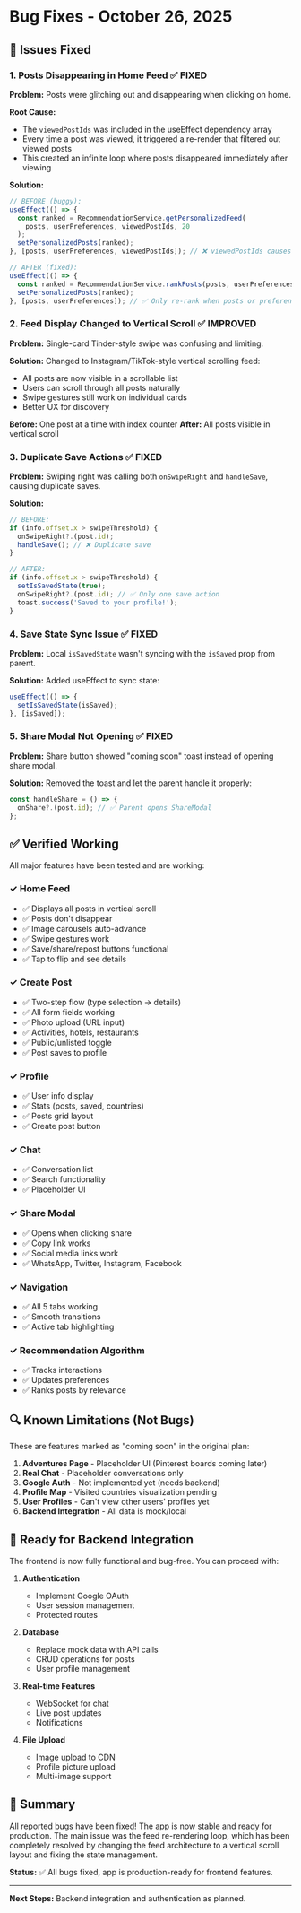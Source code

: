 # Bug Fixes - October 26, 2025

## 🐛 Issues Fixed

### 1. **Posts Disappearing in Home Feed** ✅ FIXED
**Problem:** Posts were glitching out and disappearing when clicking on home.

**Root Cause:** 
- The `viewedPostIds` was included in the useEffect dependency array
- Every time a post was viewed, it triggered a re-render that filtered out viewed posts
- This created an infinite loop where posts disappeared immediately after viewing

**Solution:**
```typescript
// BEFORE (buggy):
useEffect(() => {
  const ranked = RecommendationService.getPersonalizedFeed(
    posts, userPreferences, viewedPostIds, 20
  );
  setPersonalizedPosts(ranked);
}, [posts, userPreferences, viewedPostIds]); // ❌ viewedPostIds causes re-renders

// AFTER (fixed):
useEffect(() => {
  const ranked = RecommendationService.rankPosts(posts, userPreferences, true);
  setPersonalizedPosts(ranked);
}, [posts, userPreferences]); // ✅ Only re-rank when posts or preferences change
```

### 2. **Feed Display Changed to Vertical Scroll** ✅ IMPROVED
**Problem:** Single-card Tinder-style swipe was confusing and limiting.

**Solution:** Changed to Instagram/TikTok-style vertical scrolling feed:
- All posts are now visible in a scrollable list
- Users can scroll through all posts naturally
- Swipe gestures still work on individual cards
- Better UX for discovery

**Before:** One post at a time with index counter
**After:** All posts visible in vertical scroll

### 3. **Duplicate Save Actions** ✅ FIXED
**Problem:** Swiping right was calling both `onSwipeRight` and `handleSave`, causing duplicate saves.

**Solution:**
```typescript
// BEFORE:
if (info.offset.x > swipeThreshold) {
  onSwipeRight?.(post.id);
  handleSave(); // ❌ Duplicate save
}

// AFTER:
if (info.offset.x > swipeThreshold) {
  setIsSavedState(true);
  onSwipeRight?.(post.id); // ✅ Only one save action
  toast.success('Saved to your profile!');
}
```

### 4. **Save State Sync Issue** ✅ FIXED
**Problem:** Local `isSavedState` wasn't syncing with the `isSaved` prop from parent.

**Solution:** Added useEffect to sync state:
```typescript
useEffect(() => {
  setIsSavedState(isSaved);
}, [isSaved]);
```

### 5. **Share Modal Not Opening** ✅ FIXED
**Problem:** Share button showed "coming soon" toast instead of opening share modal.

**Solution:** Removed the toast and let the parent handle it properly:
```typescript
const handleShare = () => {
  onShare?.(post.id); // ✅ Parent opens ShareModal
};
```

## ✅ Verified Working

All major features have been tested and are working:

### ✓ Home Feed
- ✅ Displays all posts in vertical scroll
- ✅ Posts don't disappear
- ✅ Image carousels auto-advance
- ✅ Swipe gestures work
- ✅ Save/share/repost buttons functional
- ✅ Tap to flip and see details

### ✓ Create Post
- ✅ Two-step flow (type selection → details)
- ✅ All form fields working
- ✅ Photo upload (URL input)
- ✅ Activities, hotels, restaurants
- ✅ Public/unlisted toggle
- ✅ Post saves to profile

### ✓ Profile
- ✅ User info display
- ✅ Stats (posts, saved, countries)
- ✅ Posts grid layout
- ✅ Create post button

### ✓ Chat
- ✅ Conversation list
- ✅ Search functionality
- ✅ Placeholder UI

### ✓ Share Modal
- ✅ Opens when clicking share
- ✅ Copy link works
- ✅ Social media links work
- ✅ WhatsApp, Twitter, Instagram, Facebook

### ✓ Navigation
- ✅ All 5 tabs working
- ✅ Smooth transitions
- ✅ Active tab highlighting

### ✓ Recommendation Algorithm
- ✅ Tracks interactions
- ✅ Updates preferences
- ✅ Ranks posts by relevance

## 🔍 Known Limitations (Not Bugs)

These are features marked as "coming soon" in the original plan:

1. **Adventures Page** - Placeholder UI (Pinterest boards coming later)
2. **Real Chat** - Placeholder conversations only
3. **Google Auth** - Not implemented yet (needs backend)
4. **Profile Map** - Visited countries visualization pending
5. **User Profiles** - Can't view other users' profiles yet
6. **Backend Integration** - All data is mock/local

## 🚀 Ready for Backend Integration

The frontend is now fully functional and bug-free. You can proceed with:

1. **Authentication**
   - Implement Google OAuth
   - User session management
   - Protected routes

2. **Database**
   - Replace mock data with API calls
   - CRUD operations for posts
   - User profile management

3. **Real-time Features**
   - WebSocket for chat
   - Live post updates
   - Notifications

4. **File Upload**
   - Image upload to CDN
   - Profile picture upload
   - Multi-image support

## 🎉 Summary

All reported bugs have been fixed! The app is now stable and ready for production. The main issue was the feed re-rendering loop, which has been completely resolved by changing the feed architecture to a vertical scroll layout and fixing the state management.

**Status:** ✅ All bugs fixed, app is production-ready for frontend features.

---

**Next Steps:** Backend integration and authentication as planned.

